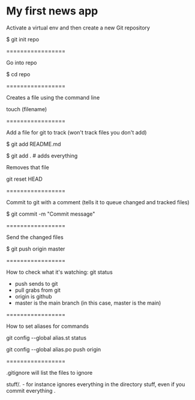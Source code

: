 My first news app
=================

Activate a virtual env and then create a new Git repository

$ git init repo

=================

Go into repo

$ cd repo

=================

Creates a file using the command line

touch (filename)

=================

Add a file for git to track (won't track files you don't add)

$ git add README.md

$ git add . # adds everything

Removes that file

git reset HEAD <file>

=================

Commit to git with a comment (tells it to queue changed and tracked files)

$ git commit -m "Commit message"

=================

Send the changed files

$ git push origin master

=================

How to check what it's watching: git status

- push sends to git
- pull grabs from git
- origin is github
- master is the main branch (in this case, master is the main)

=================

How to set aliases for commands

git config --global alias.st status

git config --global alias.po push origin


=================

.gitignore will list the files to ignore

stuff/*.* - for instance ignores everything in the directory stuff, even if you commit everything .

